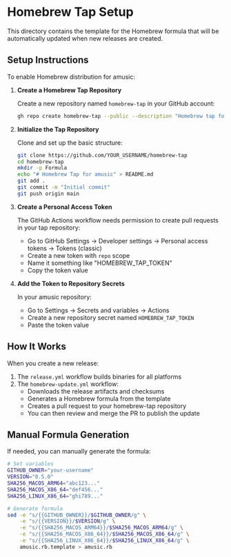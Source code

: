 # Homebrew Tap Setup

This directory contains the template for the Homebrew formula that will be
automatically updated when new releases are created.

## Setup Instructions

To enable Homebrew distribution for amusic:

1. **Create a Homebrew Tap Repository**

   Create a new repository named `homebrew-tap` in your GitHub account:
   ```bash
   gh repo create homebrew-tap --public --description "Homebrew tap for amusic"
   ```

2. **Initialize the Tap Repository**

   Clone and set up the basic structure:
   ```bash
   git clone https://github.com/YOUR_USERNAME/homebrew-tap
   cd homebrew-tap
   mkdir -p Formula
   echo "# Homebrew Tap for amusic" > README.md
   git add .
   git commit -m "Initial commit"
   git push origin main
   ```

3. **Create a Personal Access Token**

   The GitHub Actions workflow needs permission to create pull requests in your
   tap repository:

   - Go to GitHub Settings → Developer settings → Personal access tokens →
     Tokens (classic)
   - Create a new token with `repo` scope
   - Name it something like "HOMEBREW_TAP_TOKEN"
   - Copy the token value

4. **Add the Token to Repository Secrets**

   In your amusic repository:
   - Go to Settings → Secrets and variables → Actions
   - Create a new repository secret named `HOMEBREW_TAP_TOKEN`
   - Paste the token value

## How It Works

When you create a new release:

1. The `release.yml` workflow builds binaries for all platforms
2. The `homebrew-update.yml` workflow:
   - Downloads the release artifacts and checksums
   - Generates a Homebrew formula from the template
   - Creates a pull request to your homebrew-tap repository
   - You can then review and merge the PR to publish the update

## Manual Formula Generation

If needed, you can manually generate the formula:

```bash
# Set variables
GITHUB_OWNER="your-username"
VERSION="0.5.0"
SHA256_MACOS_ARM64="abc123..."
SHA256_MACOS_X86_64="def456..."
SHA256_LINUX_X86_64="ghi789..."

# Generate formula
sed -e "s/{{GITHUB_OWNER}}/$GITHUB_OWNER/g" \
    -e "s/{{VERSION}}/$VERSION/g" \
    -e "s/{{SHA256_MACOS_ARM64}}/$SHA256_MACOS_ARM64/g" \
    -e "s/{{SHA256_MACOS_X86_64}}/$SHA256_MACOS_X86_64/g" \
    -e "s/{{SHA256_LINUX_X86_64}}/$SHA256_LINUX_X86_64/g" \
    amusic.rb.template > amusic.rb
```
